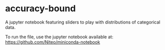 # accuracy-bound

A jupyter notebook featuring sliders to play with distributions of categorical data.
	
To run the file, use the jupyter notebook available at:	
https://github.com/Niteo/miniconda-notebook	 